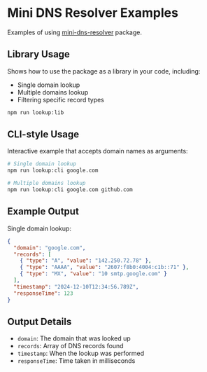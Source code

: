 # Mini DNS Resolver Examples

Examples of using [mini-dns-resolver](https://www.npmjs.com/package/@junjie-wu/mini-dns-resolver/) package.

## Library Usage

Shows how to use the package as a library in your code, including:
- Single domain lookup
- Multiple domains lookup
- Filtering specific record types

```bash
npm run lookup:lib
```

## CLI-style Usage

Interactive example that accepts domain names as arguments:

```bash
# Single domain lookup
npm run lookup:cli google.com

# Multiple domains lookup
npm run lookup:cli google.com github.com
```

## Example Output

Single domain lookup:
```json
{
  "domain": "google.com",
  "records": [
    { "type": "A", "value": "142.250.72.78" },
    { "type": "AAAA", "value": "2607:f8b0:4004:c1b::71" },
    { "type": "MX", "value": "10 smtp.google.com" }
  ],
  "timestamp": "2024-12-10T12:34:56.789Z",
  "responseTime": 123
}
```

## Output Details

- `domain`: The domain that was looked up
- `records`: Array of DNS records found
- `timestamp`: When the lookup was performed
- `responseTime`: Time taken in milliseconds